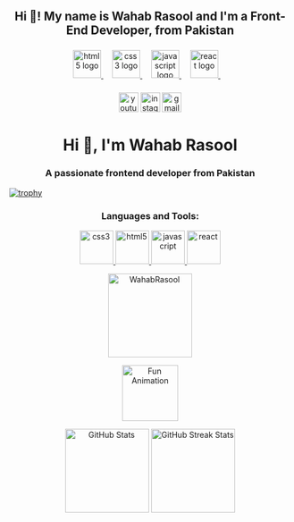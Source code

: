 <h2 align="center" style="itlaic">Hi 👋! My name is Wahab Rasool and I'm a Front-End Developer, from Pakistan</h2>

###

###


###

<div align="center">
  <a href="https://developer.mozilla.org/en-US/docs/Web/HTML" target="_blank">
    <img src="https://cdn.jsdelivr.net/gh/devicons/devicon/icons/html5/html5-original.svg" height="50" alt="html5 logo" />
  </a>
  <img width="12" />
  <a href="https://developer.mozilla.org/en-US/docs/Web/CSS" target="_blank">
    <img src="https://cdn.jsdelivr.net/gh/devicons/devicon/icons/css3/css3-original.svg" height="50" alt="css3 logo" />
  </a>
  <img width="12" />
  <a href="https://developer.mozilla.org/en-US/docs/Web/JavaScript" target="_blank">
    <img src="https://cdn.jsdelivr.net/gh/devicons/devicon/icons/javascript/javascript-original.svg" height="50" alt="javascript logo" />
  </a>
  <img width="12" />
  <a href="https://reactjs.org/" target="_blank">
    <img src="https://cdn.jsdelivr.net/gh/devicons/devicon/icons/react/react-original.svg" height="50" alt="react logo" />
  </a>
  <img width="12" />
</div>


###

<div align="center">
  <img src="https://img.shields.io/static/v1?message=Youtube&logo=youtube&label=&color=FF0000&logoColor=white&labelColor=&style=for-the-badge" height="35" alt="youtube logo"  />
  <img src="https://img.shields.io/static/v1?message=Instagram&logo=instagram&label=&color=E4405F&logoColor=white&labelColor=&style=for-the-badge" height="35" alt="instagram logo"  />
  <img src="https://img.shields.io/static/v1?message=Gmail&logo=gmail&label=&color=D14836&logoColor=white&labelColor=&style=for-the-badge" height="35" alt="gmail logo"  />
</div>



###
<h1 align="center">Hi 👋, I'm Wahab Rasool</h1>
<h3 align="center">A passionate frontend developer from Pakistan</h3>


[![trophy](https://github-profile-trophy.vercel.app/?username=WahabRasool)](https://github.com/WahabRasool/github-profile-trophy)

<h3 align="center">Languages and Tools:</h3>
<p align="center">
  <a href="https://www.w3schools.com/css/" target="_blank" rel="noreferrer">
    <img src="https://cdn.simpleicons.org/css3/1572B6" alt="css3" width="60" height="60" style="transform: scale(1); transition: transform 0.3s ease-in-out;" onmouseover="this.style.transform='scale(1.1)'" onmouseout="this.style.transform='scale(1)'"/>
  </a>
  <a href="https://www.w3.org/html/" target="_blank" rel="noreferrer">
    <img src="https://cdn.simpleicons.org/html5/E34F26" alt="html5" width="60" height="60" style="transform: scale(1); transition: transform 0.3s ease-in-out;" onmouseover="this.style.transform='scale(1.1)'" onmouseout="this.style.transform='scale(1)'"/>
  </a>
  <a href="https://developer.mozilla.org/en-US/docs/Web/JavaScript" target="_blank" rel="noreferrer">
    <img src="https://cdn.simpleicons.org/javascript/F7DF1E" alt="javascript" width="60" height="60" style="transform: scale(1); transition: transform 0.3s ease-in-out;" onmouseover="this.style.transform='scale(1.1)'" onmouseout="this.style.transform='scale(1)'"/>
  </a>
  <a href="https://reactjs.org/" target="_blank" rel="noreferrer">
    <img src="https://cdn.simpleicons.org/react/61DAFB" alt="react" width="60" height="60" style="transform: scale(1); transition: transform 0.3s ease-in-out;" onmouseover="this.style.transform='scale(1.1)'" onmouseout="this.style.transform='scale(1)'"/>
  </a>
</p>


<p align="center">
  <img src="https://github-readme-stats.vercel.app/api/top-langs?username=WahabRasool&show_icons=true&locale=en&layout=compact" alt="WahabRasool" height="150px" />
</p>

<p align="center">
  <img src="https://media.giphy.com/media/xTkcEQACH24SMPxIQg/giphy.gif" alt="Fun Animation" height="100px"/>
</p>



<p align="center">
  <img src="https://github-readme-stats.vercel.app/api?username=wahabrasool&show_icons=true&locale=en" alt="GitHub Stats" height="150px" />
  <img src="https://github-readme-streak-stats.herokuapp.com/?user=wahabrasool" alt="GitHub Streak Stats" height="150px" />
</p>



###

<!--
**WahabRasool/WahabRasool** is a ✨ _special_ ✨ repository because its `README.md` (this file) appears on your GitHub profile.

Here are some ideas to get you started:

- 🔭 I’m currently working on ...
- 🌱 I’m currently learning ...
- 👯 I’m looking to collaborate on ...
- 🤔 I’m looking for help with ...
- 💬 Ask me about ...
- 📫 How to reach me: ...
- 😄 Pronouns: ...
- ⚡ Fun fact: ...
-->
